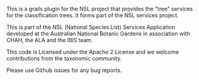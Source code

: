 This is a grails plugin for the NSL project that provides the "tree" services for the classification trees. It forms
part of the NSL services project.

This is part of the NSL (National Species List) Services Application developed at the Australian National Botanic Gardens in
association with CHAH, the ALA and the IBIS team.

This code is Licensed under the Apache 2 License and we welcome contributions from the taxonomic community.

Please use Github issues for any bug reports.